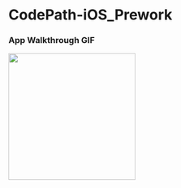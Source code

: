 # CodePath-iOS_Prework
### App Walkthrough GIF
<img src ="https://imgur.com/a/ZKkFkki" width=250><br>
